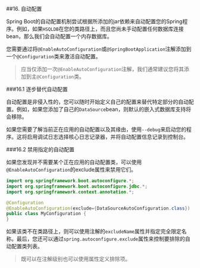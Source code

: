 ##16. 自动配置

Spring Boot的自动配置机制尝试根据所添加的jar依赖来自动配置您的Spring程序。例如，如果`HSQLDB`在您的类路径上，而且您尚未手动配置任何数据库连接bean，那么我们会自动配置一个内存数据库。

您需要通过将`@EnableAutoConfiguration`或`@SpringBootApplication`注解添加到一个`@Configuration`类来激活自动配置。

>应当仅添加一次`@EnableAutoConfiguration`注解，我们通常建议您将其添加到主`@Configuration`类。

###16.1 逐步替代自动配置

自动配置是非侵入性的，您可以随时开始定义自己的配置来替代特定部分的自动配置。例如，如果您添加了自己的`DataSource`bean，则默认的嵌入式数据库支持将会移除。

如果您需要了解当前正在应用的自动配置以及其缘由，使用`--debug`来启动您的程序。这将启用调试日志选择核心日志记录器，并将自动配置信息记录到控制台。

###16.2 禁用指定的自动配置

如果您发现并不需要某个正在应用的自动配置类，可以使用`@EnableAutoConfiguration`的exclude属性来禁用它们。

```java
import org.springframework.boot.autoconfigure.*;
import org.springframework.boot.autoconfigure.jdbc.*;
import org.springframework.context.annotation.*;

@Configuration
@EnableAutoConfiguration(exclude={DataSourceAutoConfiguration.class})
public class MyConfiguration {
}
```

如果该类不在类路径上，则可以使用注解的`excludeName`属性并指定完全限定名称。最后，您还可以通过`spring.autoconfigure.exclude`属性来控制要排除的自动配置类列表。

>既可以在注解级别也可以使用属性定义排除项。

